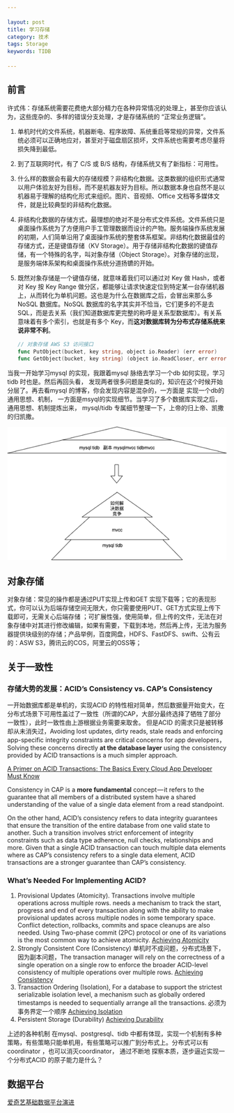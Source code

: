 ```yaml
---

layout: post
title: 学习存储
category: 技术
tags: Storage
keywords: TIDB

---
```


## 前言


许式伟：存储系统需要花费绝大部分精力在各种异常情况的处理上，甚至你应该认为，这些庞杂的、多样的错误分支处理，才是存储系统的 “正常业务逻辑”。

1. 单机时代的文件系统，机器断电、程序故障、系统重启等常规的异常，文件系统必须可以正确地应对，甚至对于磁盘扇区损坏，文件系统也需要考虑尽量将损失降到最低。
2. 到了互联网时代，有了 C/S 或 B/S 结构，存储系统又有了新指标：可用性。
3. 什么样的数据会有最大的存储规模？非结构化数据。这类数据的组织形式通常以用户体验友好为目标，而不是机器友好为目标。所以数据本身也自然不是以机器易于理解的结构化形式来组织。图片、音视频、Office 文档等多媒体文件，就是比较典型的非结构化数据。
4. 非结构化数据的存储方式，最理想的绝对不是分布式文件系统。文件系统只是桌面操作系统为了方便用户手工管理数据而设计的产物。服务端操作系统发展的初期，人们简单沿用了桌面操作系统的整套体系框架。非结构化数据最佳的存储方式，还是键值存储（KV Storage）。用于存储非结构化数据的键值存储，有一个特殊的名字，叫对象存储（Object Storage）。对象存储的出现，是服务端体系架构和桌面操作系统分道扬镳的开始。
5. 既然对象存储是一个键值存储，就意味着我们可以通过对 Key 做 Hash，或者对 Key 按 Key Range 做分区，都能够让请求快速定位到特定某一台存储机器上，从而转化为单机问题。这也是为什么在数据库之后，会冒出来那么多 NoSQL 数据库。NoSQL 数据库的名字其实并不恰当，它们更多的不是去 SQL，而是去关系（我们知道数据库更完整的称呼是关系型数据库）。有关系意味着有多个索引，也就是有多个 Key，而**这对数据库转为分布式存储系统来说非常不利**。

    ```go
    // 对象存储 AWS S3 访问接口
    func PutObject(bucket, key string, object io.Reader) (err error)
    func GetObject(bucket, key string) (object io.ReadCloser, err error)
    ```




当我一开始学习mysql 的实现，我跟着mysql 脉络去学习一个db 如何实现，学习tidb 时也是。然后再回头看， 发现两者很多问题是类似的，知识在这个时候开始分层了。再去看mysql 的博客，你会发现内容是混杂的，一方面是 实现一个db的通用思想、机制， 一方面是msyql的实现细节。当学习了多个数据库实现之后，通用思想、机制提炼出来， mysql/tidb 专属细节整理一下，上帝的归上帝、凯撒的归凯撒。

![](/public/upload/storage/learn_storage.png)

## 对象存储

对象存储：常见的操作都是通过PUT实现上传和GET 实现下载等；它的表现形式，你可以认为后端存储空间无限大，你只需要使用PUT、GET方式实现上传下载即可，无需关心后端存储 ；可扩展性强，使用简单，但上传的文件，无法在对象存储中对其进行修改编辑，如果有需要，下载到本地，然后再上传，无法为服务器提供块级别的存储；产品举例，百度网盘，HDFS、FastDFS、swift、公有云的：ASW S3，腾讯云的COS，阿里云的OSS等；


## 关于一致性

### 存储大势的发展：ACID’s Consistency vs. CAP’s Consistency

一开始数据库都是单机的，实现ACID 的特性相对简单，然后数据量开始变大，在分布式场景下可用性盖过了一致性（所谓的CAP，大部分最终选择了牺牲了部分一致性），此时一致性由上游根据业务需要来取舍。 但是ACID 的需求只是被转移却从未消失过，Avoiding lost updates, dirty reads, stale reads and enforcing app-specific integrity constraints are critical concerns for app developers，Solving these concerns directly **at the database layer** using the consistency provided by ACID transactions is a much simpler approach.

[A Primer on ACID Transactions: The Basics Every Cloud App Developer Must Know](https://blog.yugabyte.com/a-primer-on-acid-transactions)

Consistency in CAP is a **more fundamental** concept — it refers to the guarantee that all members of a distributed system have a shared understanding of the value of a single data element from a read standpoint. 

On the other hand, ACID’s consistency refers to data integrity guarantees that ensure the transition of the entire database from one valid state to another. Such a transition involves strict enforcement of integrity constraints such as data type adherence, null checks, relationships and more. Given that a single ACID transaction can touch multiple data elements where as CAP’s consistency refers to a single data element, ACID transactions are a stronger guarantee than CAP’s consistency.

###  What’s Needed For Implementing ACID?

1. Provisional Updates (Atomicity). Transactions involve multiple operations across multiple rows.  needs a mechanism to track the start, progress and end of every transaction along with the ability to make provisional updates across multiple nodes in some temporary space. Conflict detection, rollbacks, commits and space cleanups are also needed. Using Two-phase commit (2PC) protocol or one of its variations is the most common way to achieve atomicity. [Achieving Atomicity](https://blog.yugabyte.com/6-signs-you-might-be-misunderstanding-acid-transactions-in-distributed-databases/)
2. Strongly Consistent Core (Consistency)  单机时不成问题，分布式场景下，因为副本问题，The transaction manager will rely on the correctness of a single operation on a single row to enforce the broader ACID-level consistency of multiple operations over multiple rows.  [Achieving Consistency](https://blog.yugabyte.com/6-signs-you-might-be-misunderstanding-acid-transactions-in-distributed-databases/)
3. Transaction Ordering (Isolation), For a database to support the strictest serializable isolation level, a mechanism such as globally ordered timestamps is needed to sequentially arrange all the transactions. 必须为事务界定一个顺序 [Achieving Isolation](https://blog.yugabyte.com/6-signs-you-might-be-misunderstanding-acid-transactions-in-distributed-databases/)
4. Persistent Storage (Durability) [Achieving Durability](https://blog.yugabyte.com/6-signs-you-might-be-misunderstanding-acid-transactions-in-distributed-databases/)

上述的各种机制 在mysql、postgresql、tidb 中都有体现，实现一个机制有多种策略，有些策略只能单机用，有些策略可以推广到分布式上。分布式可以有coordinator ，也可以消灭coordinator， 通过不断地 探察本质，逐步逼近实现一个分布式ACID 的原子能力是什么？ 

## 数据平台

[爱奇艺基础数据平台演进](https://mp.weixin.qq.com/s/zKZ8jJ1pzNlZ2s3jpeFvJA)